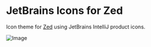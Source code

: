 # JetBrains Icons for Zed

Icon theme for [Zed](https://zed.dev/) using JetBrains IntelliJ product icons.

![Image](https://i.imgur.com/Psx665f.png)
